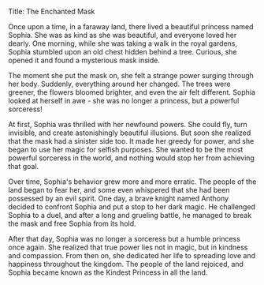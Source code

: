 Title: The Enchanted Mask

Once upon a time, in a faraway land, there lived a beautiful princess named Sophia. She was as kind as she was beautiful, and everyone loved her dearly. One morning, while she was taking a walk in the royal gardens, Sophia stumbled upon an old chest hidden behind a tree. Curious, she opened it and found a mysterious mask inside.

The moment she put the mask on, she felt a strange power surging through her body. Suddenly, everything around her changed. The trees were greener, the flowers bloomed brighter, and even the air felt different. Sophia looked at herself in awe - she was no longer a princess, but a powerful sorceress!

At first, Sophia was thrilled with her newfound powers. She could fly, turn invisible, and create astonishingly beautiful illusions. But soon she realized that the mask had a sinister side too. It made her greedy for power, and she began to use her magic for selfish purposes. She wanted to be the most powerful sorceress in the world, and nothing would stop her from achieving that goal.

Over time, Sophia's behavior grew more and more erratic. The people of the land began to fear her, and some even whispered that she had been possessed by an evil spirit. One day, a brave knight named Anthony decided to confront Sophia and put a stop to her dark magic. He challenged Sophia to a duel, and after a long and grueling battle, he managed to break the mask and free Sophia from its hold.

After that day, Sophia was no longer a sorceress but a humble princess once again. She realized that true power lies not in magic, but in kindness and compassion. From then on, she dedicated her life to spreading love and happiness throughout the kingdom. The people of the land rejoiced, and Sophia became known as the Kindest Princess in all the land.